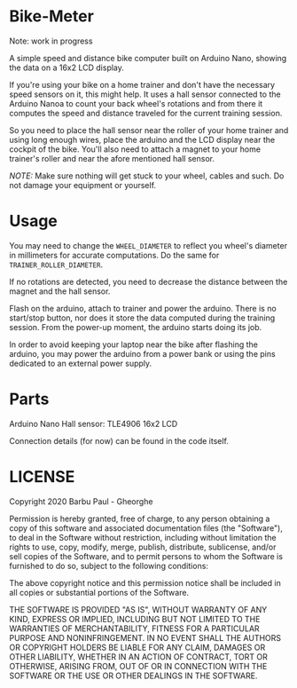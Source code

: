 Bike-Meter
==========
Note: work in progress

A simple speed and distance bike computer built on Arduino Nano, showing the data on a 16x2 LCD display.

If you're using your bike on a home trainer and don't have the necessary speed sensors on it, this might help.
It uses a hall sensor connected to the Arduino Nanoa to count your back wheel's rotations and from there it computes the speed and distance
traveled for the current training session.

So you need to place the hall sensor near the roller of your home trainer and using long enough wires, place the arduino and
the LCD display near the cockpit of the bike.
You'll also need to attach a magnet to your home trainer's roller and near the afore mentioned hall sensor.

*NOTE:* Make sure nothing will get stuck to your wheel, cables and such. Do not damage your equipment or yourself.

Usage
=====
You may need to change the `WHEEL_DIAMETER` to reflect you wheel's diameter in millimeters for accurate computations.
Do the same for `TRAINER_ROLLER_DIAMETER`.

If no rotations are detected, you need to decrease the distance between the magnet and the hall sensor.

Flash on the arduino, attach to trainer and power the arduino.
There is no start/stop button, nor does it store the data computed during the training session.
From the power-up moment, the arduino starts doing its job.

In order to avoid keeping your laptop near the bike after flashing the arduino, you may power the arduino from a power bank or using the pins dedicated to an external power supply.

Parts
=====
Arduino Nano
Hall sensor: TLE4906
16x2 LCD

Connection details (for now) can be found in the code itself.

LICENSE
=======
Copyright 2020 Barbu Paul - Gheorghe

Permission is hereby granted, free of charge, to any person obtaining a copy of this software and associated documentation files (the "Software"), to deal in the Software without restriction, including without limitation the rights to use, copy, modify, merge, publish, distribute, sublicense, and/or sell copies of the Software, and to permit persons to whom the Software is furnished to do so, subject to the following conditions:

The above copyright notice and this permission notice shall be included in all copies or substantial portions of the Software.

THE SOFTWARE IS PROVIDED "AS IS", WITHOUT WARRANTY OF ANY KIND, EXPRESS OR IMPLIED, INCLUDING BUT NOT LIMITED TO THE WARRANTIES OF MERCHANTABILITY, FITNESS FOR A PARTICULAR PURPOSE AND NONINFRINGEMENT. IN NO EVENT SHALL THE AUTHORS OR COPYRIGHT HOLDERS BE LIABLE FOR ANY CLAIM, DAMAGES OR OTHER LIABILITY, WHETHER IN AN ACTION OF CONTRACT, TORT OR OTHERWISE, ARISING FROM, OUT OF OR IN CONNECTION WITH THE SOFTWARE OR THE USE OR OTHER DEALINGS IN THE SOFTWARE.
